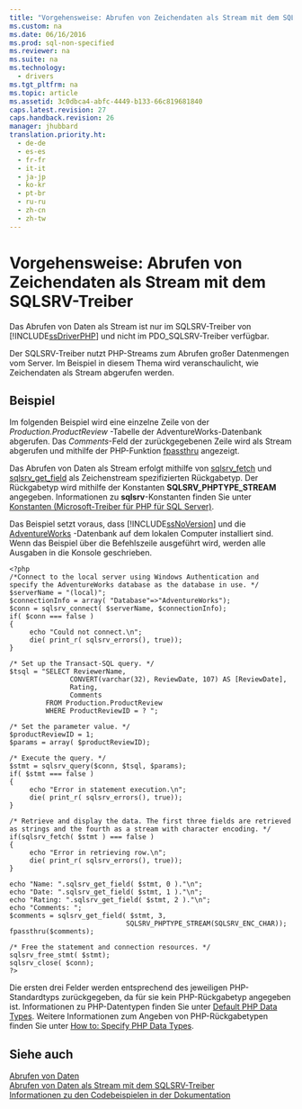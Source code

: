 ```yaml
---
title: "Vorgehensweise: Abrufen von Zeichendaten als Stream mit dem SQLSRV-Treiber"
ms.custom: na
ms.date: 06/16/2016
ms.prod: sql-non-specified
ms.reviewer: na
ms.suite: na
ms.technology: 
  - drivers
ms.tgt_pltfrm: na
ms.topic: article
ms.assetid: 3c0dbca4-abfc-4449-b133-66c819681840
caps.latest.revision: 27
caps.handback.revision: 26
manager: jhubbard
translation.priority.ht: 
  - de-de
  - es-es
  - fr-fr
  - it-it
  - ja-jp
  - ko-kr
  - pt-br
  - ru-ru
  - zh-cn
  - zh-tw
---
```

# Vorgehensweise: Abrufen von Zeichendaten als Stream mit dem SQLSRV-Treiber
Das Abrufen von Daten als Stream ist nur im SQLSRV-Treiber von [!INCLUDE[ssDriverPHP](../content/includes/ssDriverPHP_md.md)] und nicht im PDO\_SQLSRV-Treiber verfügbar.  
  
Der SQLSRV-Treiber nutzt PHP-Streams zum Abrufen großer Datenmengen vom Server. Im Beispiel in diesem Thema wird veranschaulicht, wie Zeichendaten als Stream abgerufen werden.  
  
## Beispiel  
Im folgenden Beispiel wird eine einzelne Zeile von der *Production.ProductReview* -Tabelle der AdventureWorks-Datenbank abgerufen. Das *Comments*-Feld der zurückgegebenen Zeile wird als Stream abgerufen und mithilfe der PHP-Funktion [fpassthru](http://go.microsoft.com/fwlink/?LinkId=217496) angezeigt.  
  
Das Abrufen von Daten als Stream erfolgt mithilfe von [sqlsrv_fetch](../content/sqlsrv_fetch.md) und [sqlsrv_get_field](../content/sqlsrv_get_field.md) als Zeichenstream spezifizierten Rückgabetyp. Der Rückgabetyp wird mithilfe der Konstanten **SQLSRV\_PHPTYPE\_STREAM** angegeben. Informationen zu **sqlsrv**-Konstanten finden Sie unter [Konstanten &#40;Microsoft-Treiber für PHP für SQL Server&#41;](../content/Constants--Microsoft-Drivers-for-PHP-for-SQL-Server-.md).  
  
Das Beispiel setzt voraus, dass [!INCLUDE[ssNoVersion](../content/includes/ssNoVersion_md.md)] und die [AdventureWorks](http://go.microsoft.com/fwlink/?LinkID=67739) -Datenbank auf dem lokalen Computer installiert sind. Wenn das Beispiel über die Befehlszeile ausgeführt wird, werden alle Ausgaben in die Konsole geschrieben.  
  
```  
<?php  
/*Connect to the local server using Windows Authentication and  
specify the AdventureWorks database as the database in use. */  
$serverName = "(local)";  
$connectionInfo = array( "Database"=>"AdventureWorks");  
$conn = sqlsrv_connect( $serverName, $connectionInfo);  
if( $conn === false )  
{  
     echo "Could not connect.\n";  
     die( print_r( sqlsrv_errors(), true));  
}  
  
/* Set up the Transact-SQL query. */  
$tsql = "SELECT ReviewerName,   
               CONVERT(varchar(32), ReviewDate, 107) AS [ReviewDate],  
               Rating,   
               Comments   
         FROM Production.ProductReview   
         WHERE ProductReviewID = ? ";  
  
/* Set the parameter value. */  
$productReviewID = 1;  
$params = array( $productReviewID);  
  
/* Execute the query. */  
$stmt = sqlsrv_query($conn, $tsql, $params);  
if( $stmt === false )  
{  
     echo "Error in statement execution.\n";  
     die( print_r( sqlsrv_errors(), true));  
}  
  
/* Retrieve and display the data. The first three fields are retrieved  
as strings and the fourth as a stream with character encoding. */  
if(sqlsrv_fetch( $stmt ) === false )  
{  
     echo "Error in retrieving row.\n";  
     die( print_r( sqlsrv_errors(), true));  
}  
  
echo "Name: ".sqlsrv_get_field( $stmt, 0 )."\n";  
echo "Date: ".sqlsrv_get_field( $stmt, 1 )."\n";  
echo "Rating: ".sqlsrv_get_field( $stmt, 2 )."\n";  
echo "Comments: ";  
$comments = sqlsrv_get_field( $stmt, 3,   
                             SQLSRV_PHPTYPE_STREAM(SQLSRV_ENC_CHAR));  
fpassthru($comments);  
  
/* Free the statement and connection resources. */  
sqlsrv_free_stmt( $stmt);  
sqlsrv_close( $conn);  
?>  
```  
  
Die ersten drei Felder werden entsprechend des jeweiligen PHP-Standardtyps zurückgegeben, da für sie kein PHP-Rückgabetyp angegeben ist. Informationen zu PHP-Datentypen finden Sie unter [Default PHP Data Types](../content/Default-PHP-Data-Types.md). Weitere Informationen zum Angeben von PHP-Rückgabetypen finden Sie unter [How to: Specify PHP Data Types](../Topic/How%20to:%20Specify%20PHP%20Data%20Types.md).  
  
## Siehe auch  
[Abrufen von Daten](../content/Retrieving-Data.md)  
[Abrufen von Daten als Stream mit dem SQLSRV-Treiber](../content/Retrieving-Data-as-a-Stream-Using-the-SQLSRV-Driver.md)  
[Informationen zu den Codebeispielen in der Dokumentation](../content/About-Code-Examples-in-the-Documentation.md)  
  
